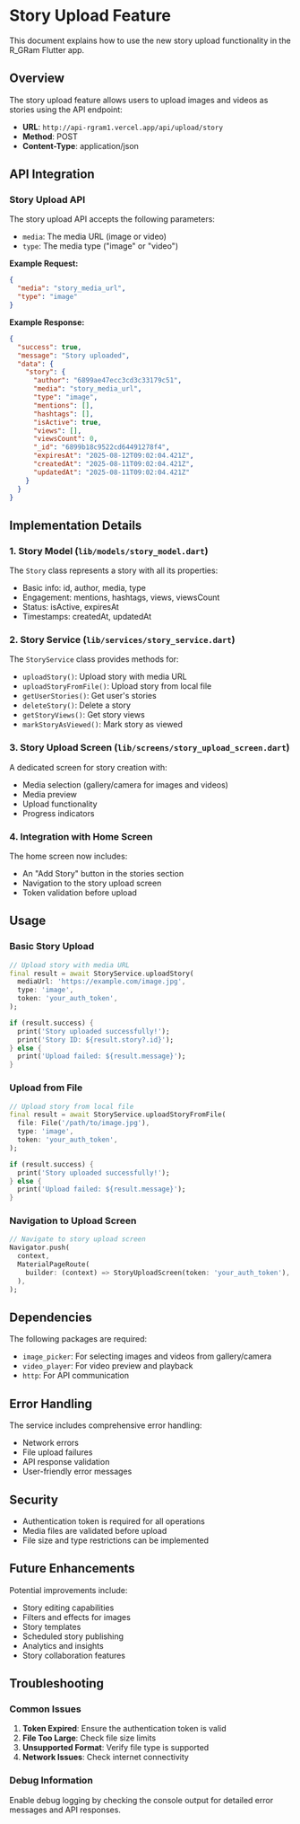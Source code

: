 # Story Upload Feature

This document explains how to use the new story upload functionality in the R_GRam Flutter app.

## Overview

The story upload feature allows users to upload images and videos as stories using the API endpoint:
- **URL**: `http://api-rgram1.vercel.app/api/upload/story`
- **Method**: POST
- **Content-Type**: application/json

## API Integration

### Story Upload API

The story upload API accepts the following parameters:
- `media`: The media URL (image or video)
- `type`: The media type ("image" or "video")

**Example Request:**
```json
{
  "media": "story_media_url",
  "type": "image"
}
```

**Example Response:**
```json
{
  "success": true,
  "message": "Story uploaded",
  "data": {
    "story": {
      "author": "6899ae47ecc3cd3c33179c51",
      "media": "story_media_url",
      "type": "image",
      "mentions": [],
      "hashtags": [],
      "isActive": true,
      "views": [],
      "viewsCount": 0,
      "_id": "6899b18c9522cd64491278f4",
      "expiresAt": "2025-08-12T09:02:04.421Z",
      "createdAt": "2025-08-11T09:02:04.421Z",
      "updatedAt": "2025-08-11T09:02:04.421Z"
    }
  }
}
```

## Implementation Details

### 1. Story Model (`lib/models/story_model.dart`)

The `Story` class represents a story with all its properties:
- Basic info: id, author, media, type
- Engagement: mentions, hashtags, views, viewsCount
- Status: isActive, expiresAt
- Timestamps: createdAt, updatedAt

### 2. Story Service (`lib/services/story_service.dart`)

The `StoryService` class provides methods for:
- `uploadStory()`: Upload story with media URL
- `uploadStoryFromFile()`: Upload story from local file
- `getUserStories()`: Get user's stories
- `deleteStory()`: Delete a story
- `getStoryViews()`: Get story views
- `markStoryAsViewed()`: Mark story as viewed

### 3. Story Upload Screen (`lib/screens/story_upload_screen.dart`)

A dedicated screen for story creation with:
- Media selection (gallery/camera for images and videos)
- Media preview
- Upload functionality
- Progress indicators

### 4. Integration with Home Screen

The home screen now includes:
- An "Add Story" button in the stories section
- Navigation to the story upload screen
- Token validation before upload

## Usage

### Basic Story Upload

```dart
// Upload story with media URL
final result = await StoryService.uploadStory(
  mediaUrl: 'https://example.com/image.jpg',
  type: 'image',
  token: 'your_auth_token',
);

if (result.success) {
  print('Story uploaded successfully!');
  print('Story ID: ${result.story?.id}');
} else {
  print('Upload failed: ${result.message}');
}
```

### Upload from File

```dart
// Upload story from local file
final result = await StoryService.uploadStoryFromFile(
  file: File('/path/to/image.jpg'),
  type: 'image',
  token: 'your_auth_token',
);

if (result.success) {
  print('Story uploaded successfully!');
} else {
  print('Upload failed: ${result.message}');
}
```

### Navigation to Upload Screen

```dart
// Navigate to story upload screen
Navigator.push(
  context,
  MaterialPageRoute(
    builder: (context) => StoryUploadScreen(token: 'your_auth_token'),
  ),
);
```

## Dependencies

The following packages are required:
- `image_picker`: For selecting images and videos from gallery/camera
- `video_player`: For video preview and playback
- `http`: For API communication

## Error Handling

The service includes comprehensive error handling:
- Network errors
- File upload failures
- API response validation
- User-friendly error messages

## Security

- Authentication token is required for all operations
- Media files are validated before upload
- File size and type restrictions can be implemented

## Future Enhancements

Potential improvements include:
- Story editing capabilities
- Filters and effects for images
- Story templates
- Scheduled story publishing
- Analytics and insights
- Story collaboration features

## Troubleshooting

### Common Issues

1. **Token Expired**: Ensure the authentication token is valid
2. **File Too Large**: Check file size limits
3. **Unsupported Format**: Verify file type is supported
4. **Network Issues**: Check internet connectivity

### Debug Information

Enable debug logging by checking the console output for detailed error messages and API responses.
